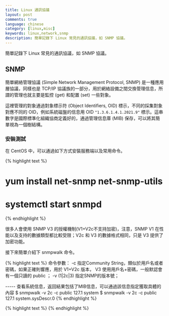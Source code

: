 ```yaml
---
title: Linux 通訊協議
layout: post
comments: true
language: chinese
category: [linux,misc]
keywords: linux,network,snmp
description: 簡單記錄下 Linux 常見的通訊協議，如 SNMP 協議。
---
```


簡單記錄下 Linux 常見的通訊協議，如 SNMP 協議。

<!-- more -->

## SNMP

簡單網絡管理協議 (Simple Network Management Protocol, SNMP) 是一種應用層協議，同樣也是 TCP/IP 協議族的一部分，用於網絡設備之間交換管理信息，所謂的管理也就主要是監控 (get) 和配置 (set) 一些對象。

這裡管理的對象通過對象標示符 (Object Identifiers, OID) 標示，不同的採集對象對應不同的 OID，例如系統磁盤的信息用 OID ```"1.3.6.1.4.1.2021.9"``` 標示。這串數字是國際標準化組織協商定義好的，通過管理信息庫 (MIB) 保存，可以將其簡單視為一個樹結構。

### 安裝測試

在 CentOS 中，可以通過如下方式安裝服務端以及常用命令。

{% highlight text %}
# yum install net-snmp net-snmp-utils
# systemctl start snmpd
{% endhighlight %}

很多人會使用 SNMP V3 的授權機制(V1+V2c不支持加密)，注意，SNMP V1 在性能以及支持的數據類型都比較受限；V2c 和 V3 的數據格式相同，只是 V3 提供了加密功能。

接下來簡單介紹下 snmpwalk 命令。

{% highlight text %}
命令參數：
  -c <string>
    指定Community String，類似於用戶名或者密碼，如果正確則響應，用於 V1+V2c 版本，
    V3 使用用戶名+密碼，一般默認會有一個只讀的 public ；
  -v (1|2c|3)
    指定SNMP的版本號；

----- 查看系統信息，返回結果包括了MIB信息，可以通過該信息指定獲取具體的內容
$ snmpwalk -v 2c -c public 127.1 system
$ snmpwalk -v 2c -c public 127.1 system.sysDescr.0
{% endhighlight %}

<!--
https://kb.op5.com/display/HOWTOs/Configure+a+Linux+server+for+SNMP+monitoring
https://www.ibm.com/developerworks/cn/linux/l-cn-snmp/
iReasoning MIB Browser 啟用SNMP的網絡設備。
-->






{% highlight text %}
{% endhighlight %}
